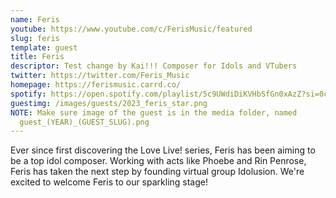 ```yaml
---
name: Feris
youtube: https://www.youtube.com/c/FerisMusic/featured
slug: feris
template: guest
title: Feris
descriptor: Test change by Kai!!! Composer for Idols and VTubers
twitter: https://twitter.com/Feris_Music
homepage: https://ferismusic.carrd.co/
spotify: https://open.spotify.com/playlist/5c9UWdiDiKVHbSfGn0xAzZ?si=0caab67493dc4214
guestimg: /images/guests/2023_feris_star.png
NOTE: Make sure image of the guest is in the media folder, named
  guest_(YEAR)_(GUEST_SLUG).png
---
```

Ever since first discovering the Love Live! series, Feris has been aiming to be a top idol composer. Working with acts like Phoebe and Rin Penrose, Feris has taken the next step by founding virtual group Idolusion. We're excited to welcome Feris to our sparkling stage!
